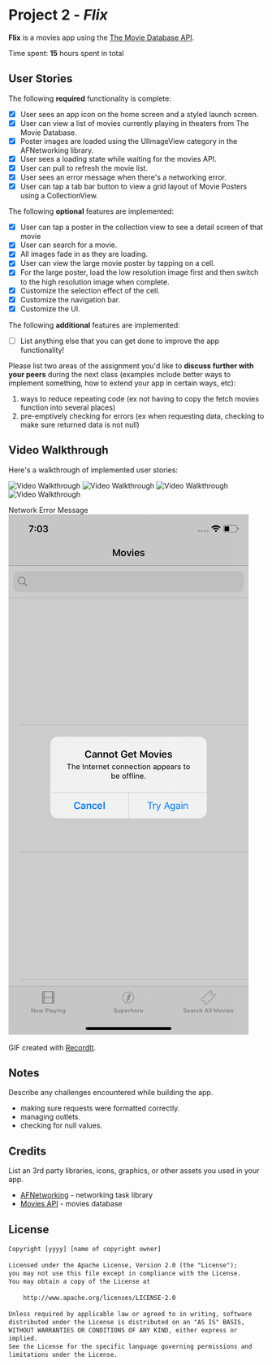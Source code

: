 # Project 2 - *Flix*

**Flix** is a movies app using the [The Movie Database API](http://docs.themoviedb.apiary.io/#).

Time spent: **15** hours spent in total

## User Stories

The following **required** functionality is complete:

- [x] User sees an app icon on the home screen and a styled launch screen.
- [x] User can view a list of movies currently playing in theaters from The Movie Database.
- [x] Poster images are loaded using the UIImageView category in the AFNetworking library.
- [x] User sees a loading state while waiting for the movies API.
- [x] User can pull to refresh the movie list.
- [x] User sees an error message when there's a networking error.
- [x] User can tap a tab bar button to view a grid layout of Movie Posters using a CollectionView.

The following **optional** features are implemented:

- [x] User can tap a poster in the collection view to see a detail screen of that movie
- [x] User can search for a movie.
- [x] All images fade in as they are loading.
- [x] User can view the large movie poster by tapping on a cell.
- [x] For the large poster, load the low resolution image first and then switch to the high resolution image when complete.
- [x] Customize the selection effect of the cell.
- [x] Customize the navigation bar.
- [x] Customize the UI.

The following **additional** features are implemented:

- [ ] List anything else that you can get done to improve the app functionality!

Please list two areas of the assignment you'd like to **discuss further with your peers** during the next class (examples include better ways to implement something, how to extend your app in certain ways, etc):

1. ways to reduce repeating code (ex not having to copy the fetch movies function into several places)
2. pre-emptively checking for errors (ex when requesting data, checking to make sure returned data is not null)

## Video Walkthrough

Here's a walkthrough of implemented user stories:

<img src='http://g.recordit.co/hl8yjnAs9m.gif' title='Now Playing Tab Walkthrough' width='' alt='Video Walkthrough' />
<img src='' title='Superhero Tab Walkthrough' width='' alt='Video Walkthrough' />
<img src='' title='Search Tab Walkthrough' width='' alt='Video Walkthrough' />
<img src='' title='Trailer Walkthrough' width='' alt='Video Walkthrough' />

Network Error Message
<img src='https://github.com/adriennehl/Flix/blob/master/Simulator%20Screen%20Shot%20-%20iPhone%2011%20-%202020-06-26%20at%2019.03.50.png' title='Network Error Walkthrough' width=''/>

GIF created with [RecordIt](http://recordit.co/).

## Notes

Describe any challenges encountered while building the app.
- making sure requests were formatted correctly.
- managing outlets.
- checking for null values. 

## Credits

List an 3rd party libraries, icons, graphics, or other assets you used in your app.

- [AFNetworking](https://github.com/AFNetworking/AFNetworking) - networking task library
- [Movies API](https://www.themoviedb.org/) - movies database

## License

    Copyright [yyyy] [name of copyright owner]

    Licensed under the Apache License, Version 2.0 (the "License");
    you may not use this file except in compliance with the License.
    You may obtain a copy of the License at

        http://www.apache.org/licenses/LICENSE-2.0

    Unless required by applicable law or agreed to in writing, software
    distributed under the License is distributed on an "AS IS" BASIS,
    WITHOUT WARRANTIES OR CONDITIONS OF ANY KIND, either express or implied.
    See the License for the specific language governing permissions and
    limitations under the License.
